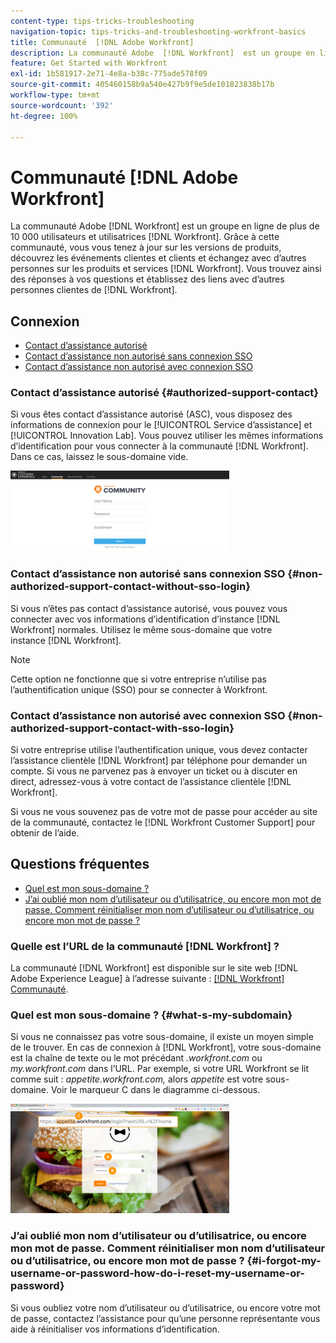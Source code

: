 ```yaml
---
content-type: tips-tricks-troubleshooting
navigation-topic: tips-tricks-and-troubleshooting-workfront-basics
title: Communauté  [!DNL Adobe Workfront]
description: La communauté Adobe  [!DNL Workfront]  est un groupe en ligne de plus de 10 000 utilisateurs et utilisatrices  [!DNL Workfront] . Grâce à cette communauté, vous vous tenez à jour sur les versions de produits, découvrez les événements clientes et clients et échangez avec d’autres personnes sur les produits et services  [!DNL Workfront] . Vous trouvez ainsi des réponses à vos questions et établissez des liens avec d’autres personnes clientes de  [!DNL Workfront] .
feature: Get Started with Workfront
exl-id: 1b581917-2e71-4e8a-b38c-775ade578f09
source-git-commit: 405460158b9a540e427b9f9e5de101823838b17b
workflow-type: tm+mt
source-wordcount: '392'
ht-degree: 100%

---
```


# Communauté [!DNL Adobe Workfront]

La communauté Adobe [!DNL Workfront] est un groupe en ligne de plus de 10 000 utilisateurs et utilisatrices [!DNL Workfront]. Grâce à cette communauté, vous vous tenez à jour sur les versions de produits, découvrez les événements clientes et clients et échangez avec d’autres personnes sur les produits et services [!DNL Workfront]. Vous trouvez ainsi des réponses à vos questions et établissez des liens avec d’autres personnes clientes de [!DNL Workfront].

<!--
<img src="assets/screen-shot-2018-09-06-at-11.38.27-am-350x112.png" alt="Screen_Shot_2018-09-06_at_11.38.27_AM.png" style="width: 350;height: 112;" data-mc-conditions="QuicksilverOrClassic.Draft mode">
-->

## Connexion

* [Contact d’assistance autorisé](#authorized-support-contact)
* [Contact d’assistance non autorisé sans connexion SSO](#non-authorized-support-contact-without-sso-login)
* [Contact d’assistance non autorisé avec connexion SSO](#non-authorized-support-contact-with-sso-login)

### Contact d’assistance autorisé {#authorized-support-contact}

Si vous êtes contact d’assistance autorisé (ASC), vous disposez des informations de connexion pour le [!UICONTROL Service d’assistance] et [!UICONTROL Innovation Lab]. Vous pouvez utiliser les mêmes informations d’identification pour vous connecter à la communauté [!DNL Workfront]. Dans ce cas, laissez le sous-domaine vide.

![community_4.png](assets/community-4-350x129.png)

### Contact d’assistance non autorisé sans connexion SSO {#non-authorized-support-contact-without-sso-login}

Si vous n’êtes pas contact d’assistance autorisé, vous pouvez vous connecter avec vos informations d’identification d’instance [!DNL Workfront] normales. Utilisez le même sous-domaine que votre instance [!DNL Workfront].

>[!NOTE]
>
>Cette option ne fonctionne que si votre entreprise n’utilise pas l’authentification unique (SSO) pour se connecter à Workfront.

### Contact d’assistance non autorisé avec connexion SSO {#non-authorized-support-contact-with-sso-login}

Si votre entreprise utilise l’authentification unique, vous devez contacter l’assistance clientèle [!DNL Workfront] par téléphone pour demander un compte. Si vous ne parvenez pas à envoyer un ticket ou à discuter en direct, adressez-vous à votre contact de l’assistance clientèle [!DNL Workfront].

Si vous ne vous souvenez pas de votre mot de passe pour accéder au site de la communauté, contactez le [!DNL Workfront Customer Support] pour obtenir de l’aide.

## Questions fréquentes

* [Quel est mon sous-domaine ?](#what-s-my-subdomain)
* [J’ai oublié mon nom d’utilisateur ou d’utilisatrice, ou encore mon mot de passe. Comment réinitialiser mon nom d’utilisateur ou d’utilisatrice, ou encore mon mot de passe ?](#i-forgot-my-username-or-password-how-do-i-reset-my-username-or-password)

### Quelle est l’URL de la communauté [!DNL Workfront] ?

La communauté [!DNL Workfront] est disponible sur le site web [!DNL Adobe Experience League] à l’adresse suivante : [[!DNL Workfront] Communauté](https://experienceleaguecommunities.adobe.com/t5/workfront/ct-p/workfront).

### Quel est mon sous-domaine ? {#what-s-my-subdomain}

Si vous ne connaissez pas votre sous-domaine, il existe un moyen simple de le trouver. En cas de connexion à [!DNL Workfront], votre sous-domaine est la chaîne de texte ou le mot précédant *.workfront.com* ou *my.workfront.com* dans l’URL. Par exemple, si votre URL Workfront se lit comme suit : *appetite.workfront.com,* alors *appetite* est votre sous-domaine. Voir le marqueur C dans le diagramme ci-dessous.

![community_5.png](assets/community-5-350x175.png)

### J’ai oublié mon nom d’utilisateur ou d’utilisatrice, ou encore mon mot de passe. Comment réinitialiser mon nom d’utilisateur ou d’utilisatrice, ou encore mon mot de passe ? {#i-forgot-my-username-or-password-how-do-i-reset-my-username-or-password}

Si vous oubliez votre nom d’utilisateur ou d’utilisatrice, ou encore votre mot de passe, contactez l’assistance pour qu’une personne représentante vous aide à réinitialiser vos informations d’identification.

